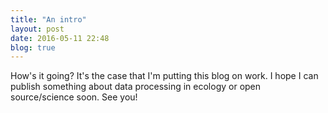 ```yaml
---
title: "An intro"
layout: post
date: 2016-05-11 22:48
blog: true
---
```



How's it going? It's the case that I'm putting this blog on work. I hope I can publish something about data processing in ecology or open source/science soon. See you!

